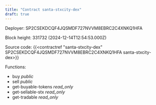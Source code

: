 ```yaml
---
title: "Contract santa-stxcity-dex"
draft: true
---
```

Deployer: SP2CSEKDCQF4JQSMDF727NVVM8EBRC2C4XNKQ1HFA


 



Block height: 331732 (2024-12-14T12:54:53.000Z)

Source code: {{<contractref "santa-stxcity-dex" SP2CSEKDCQF4JQSMDF727NVVM8EBRC2C4XNKQ1HFA santa-stxcity-dex>}}

Functions:

* buy _public_
* sell _public_
* get-buyable-tokens _read_only_
* get-sellable-stx _read_only_
* get-tradable _read_only_
